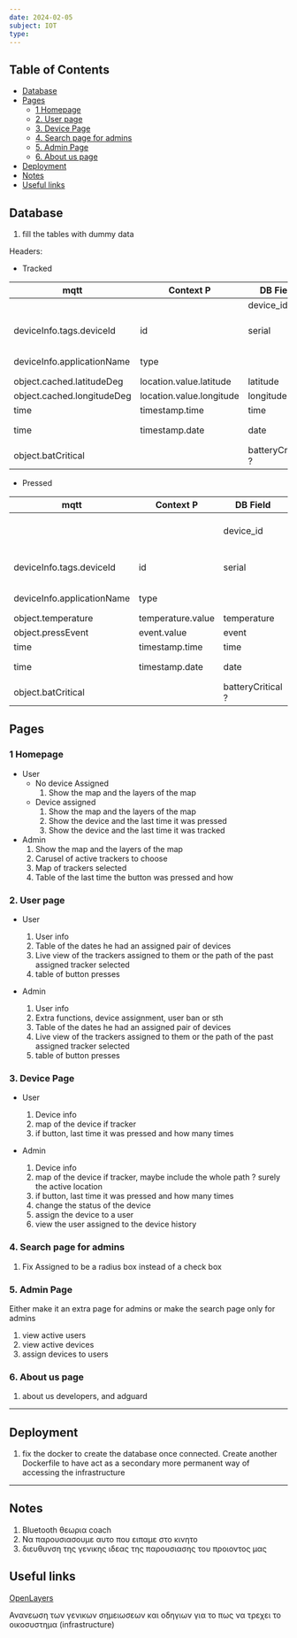 ```yaml
---
date: 2024-02-05
subject: IOT
type:
---
```


## Table of Contents

- [Database](#database)
- [Pages](#pages)
  - [1 Homepage](#1-homepage)
  - [2. User page](#2-user-page)
  - [3. Device Page](#3-device-page)
  - [4. Search page for admins](#4-search-page-for-admins)
  - [5. Admin Page](#5-admin-page)
  - [6. About us page](#6-about-us-page)
- [Deployment](#deployment)
- [Notes](#notes)
- [Useful links](#useful-links)

## Database

1. fill the tables with dummy data

Headers:

- Tracked

| mqtt                       | Context P                | DB Field          | Example                  |
| -------------------------- | ------------------------ | ----------------- | ------------------------ |
|                            |                          | device_id         | 1                        |
| deviceInfo.tags.deviceId   | id                       | serial            | digital-matter-oyster3:1 |
| deviceInfo.applicationName | type                     |                   | Asset Tracking           |
| object.cached.latitudeDeg  | location.value.latitude  | latitude          | 38.2882484               |
| object.cached.longitudeDeg | location.value.longitude | longitude         | 21.7887801               |
| time                       | timestamp.time           | time              | 12:00:00                 |
| time                       | timestamp.date           | date              | 2021-08-25               |
| object.batCritical         |                          | batteryCritical ? | null                     |

- Pressed

| mqtt                       | Context P         | DB Field          | Example                  |
| -------------------------- | ----------------- | ----------------- | ------------------------ |
|                            |                   | device_id         | digital-matter-oyster3:1 |
| deviceInfo.tags.deviceId   | id                | serial            | digital-matter-oyster3:1 |
| deviceInfo.applicationName | type              |                   | Asset Tracking           |
| object.temperature         | temperature.value | temperature       | 21.7                     |
| object.pressEvent          | event.value       | event             | 00                       |
| time                       | timestamp.time    | time              | 12:00:00                 |
| time                       | timestamp.date    | date              | 2021-08-25               |
| object.batCritical         |                   | batteryCritical ? | null                     |

## Pages

### 1 Homepage

- User
  - No device Assigned
    1. Show the map and the layers of the map
  - Device assigned
    1. Show the map and the layers of the map
    2. Show the device and the last time it was pressed
    3. Show the device and the last time it was tracked
- Admin
  1. Show the map and the layers of the map
  2. Carusel of active trackers to choose
  3. Map of trackers selected
  4. Table of the last time the button was pressed and how

### 2. User page

- User

  1. User info
  2. Table of the dates he had an assigned pair of devices
  3. Live view of the trackers assigned to them or the path of the past assigned tracker selected
  4. table of button presses

- Admin
  1. User info
  2. Extra functions, device assignment, user ban or sth
  3. Table of the dates he had an assigned pair of devices
  4. Live view of the trackers assigned to them or the path of the past assigned tracker selected
  5. table of button presses

### 3. Device Page

- User

  1. Device info
  2. map of the device if tracker
  3. if button, last time it was pressed and how many times

- Admin
  1. Device info
  2. map of the device if tracker, maybe include the whole path ? surely the active location
  3. if button, last time it was pressed and how many times
  4. change the status of the device
  5. assign the device to a user
  6. view the user assigned to the device history

### 4. Search page for admins

1. Fix Assigned to be a radius box instead of a check box

### 5. Admin Page

Either make it an extra page for admins or make the search page only for admins

1. view active users
2. view active devices
3. assign devices to users

### 6. About us page

1. about us developers, and adguard

---

## Deployment

1. fix the docker to create the database once connected. Create another Dockerfile to have act as a secondary more permanent way of accessing the infrastructure

---

## Notes

1. Bluetooth θεωρια coach
2. Να παρουσιασουμε αυτο που ειπαμε στο κινητο
3. διευθυνση της γενικης ιδεας της παρουσιασης του προιοντος μας

## Useful links

[OpenLayers](https://openlayers.org/en/latest/apidoc/)

Ανανεωση των γενικων σημειωσεων και οδηγιων για το πως να τρεχει το οικοσυστημα (infrastructure)
